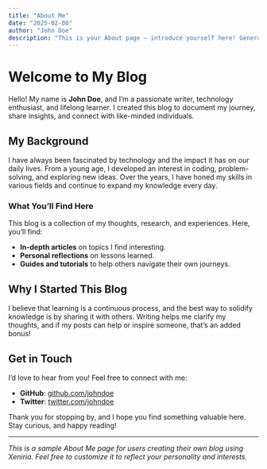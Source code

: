 ```yaml
---
title: "About Me"
date: "2025-02-08"
author: "John Doe"
description: "This is your About page — introduce yourself here! Generated by Xeniria."
---
```


# Welcome to My Blog

Hello! My name is **John Doe**, and I’m a passionate writer, technology enthusiast, and lifelong learner. I created this blog to document my journey, share insights, and connect with like-minded individuals.

## My Background

I have always been fascinated by technology and the impact it has on our daily lives. From a young age, I developed an interest in coding, problem-solving, and exploring new ideas. Over the years, I have honed my skills in various fields and continue to expand my knowledge every day.

### What You’ll Find Here

This blog is a collection of my thoughts, research, and experiences. Here, you’ll find:
- **In-depth articles** on topics I find interesting.
- **Personal reflections** on lessons learned.
- **Guides and tutorials** to help others navigate their own journeys.

## Why I Started This Blog

I believe that learning is a continuous process, and the best way to solidify knowledge is by sharing it with others. Writing helps me clarify my thoughts, and if my posts can help or inspire someone, that’s an added bonus!

## Get in Touch

I’d love to hear from you! Feel free to connect with me:
- **GitHub**: [github.com/johndoe](https://github.com/johndoe)
- **Twitter**: [twitter.com/johndoe](https://twitter.com/johndoe)

Thank you for stopping by, and I hope you find something valuable here. Stay curious, and happy reading!

---

*This is a sample About Me page for users creating their own blog using Xeniria. Feel free to customize it to reflect your personality and interests.*
